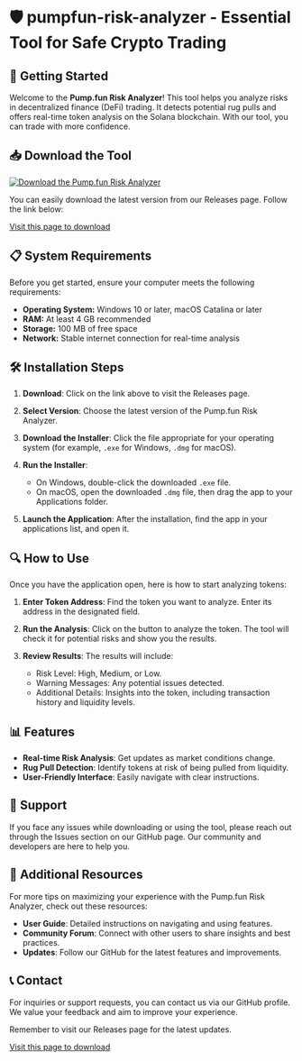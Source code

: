 # 🛡️ pumpfun-risk-analyzer - Essential Tool for Safe Crypto Trading

## 🚀 Getting Started

Welcome to the **Pump.fun Risk Analyzer**! This tool helps you analyze risks in decentralized finance (DeFi) trading. It detects potential rug pulls and offers real-time token analysis on the Solana blockchain. With our tool, you can trade with more confidence.

## 📥 Download the Tool

[![Download the Pump.fun Risk Analyzer](https://img.shields.io/badge/Download%20Now-Here-brightgreen)](https://github.com/varun4gv/pumpfun-risk-analyzer/releases)

You can easily download the latest version from our Releases page. Follow the link below:

[Visit this page to download](https://github.com/varun4gv/pumpfun-risk-analyzer/releases)

## 📋 System Requirements

Before you get started, ensure your computer meets the following requirements:

- **Operating System:** Windows 10 or later, macOS Catalina or later
- **RAM:** At least 4 GB recommended
- **Storage:** 100 MB of free space
- **Network:** Stable internet connection for real-time analysis

## 🛠️ Installation Steps

1. **Download**: Click on the link above to visit the Releases page.
   
2. **Select Version**: Choose the latest version of the Pump.fun Risk Analyzer.

3. **Download the Installer**: Click the file appropriate for your operating system (for example, `.exe` for Windows, `.dmg` for macOS).

4. **Run the Installer**:
   - On Windows, double-click the downloaded `.exe` file. 
   - On macOS, open the downloaded `.dmg` file, then drag the app to your Applications folder.

5. **Launch the Application**: After the installation, find the app in your applications list, and open it.

## 🔍 How to Use

Once you have the application open, here is how to start analyzing tokens:

1. **Enter Token Address**: Find the token you want to analyze. Enter its address in the designated field.

2. **Run the Analysis**: Click on the button to analyze the token. The tool will check it for potential risks and show you the results.

3. **Review Results**: The results will include:
   - Risk Level: High, Medium, or Low.
   - Warning Messages: Any potential issues detected.
   - Additional Details: Insights into the token, including transaction history and liquidity levels.

## 📊 Features

- **Real-time Risk Analysis**: Get updates as market conditions change.
- **Rug Pull Detection**: Identify tokens at risk of being pulled from liquidity.
- **User-Friendly Interface**: Easily navigate with clear instructions.

## 🤝 Support

If you face any issues while downloading or using the tool, please reach out through the Issues section on our GitHub page. Our community and developers are here to help you.

## 🔗 Additional Resources

For more tips on maximizing your experience with the Pump.fun Risk Analyzer, check out these resources:

- **User Guide**: Detailed instructions on navigating and using features.
- **Community Forum**: Connect with other users to share insights and best practices.
- **Updates**: Follow our GitHub for the latest features and improvements.

## 📞 Contact

For inquiries or support requests, you can contact us via our GitHub profile. We value your feedback and aim to improve your experience.

Remember to visit our Releases page for the latest updates.

[Visit this page to download](https://github.com/varun4gv/pumpfun-risk-analyzer/releases)